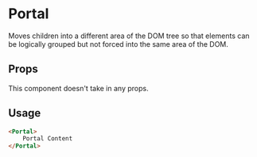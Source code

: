 # Portal
Moves children into a different area of the DOM tree so that elements can be
logically grouped but not forced into the same area of the DOM.

## Props
This component doesn't take in any props.

## Usage
```html
<Portal>
    Portal Content
</Portal>
```

